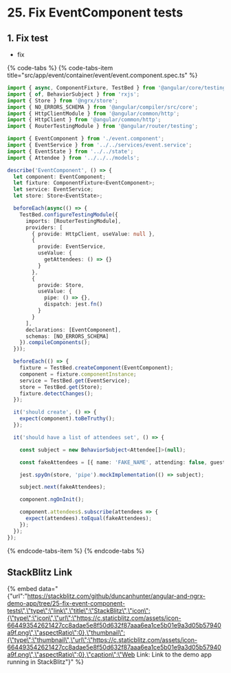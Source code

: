 # 25. Fix EventComponent tests

## 1. Fix test

* fix

{% code-tabs %}
{% code-tabs-item title="src/app/event/container/event/event.component.spec.ts" %}
```typescript
import { async, ComponentFixture, TestBed } from '@angular/core/testing';
import { of, BehaviorSubject } from 'rxjs';
import { Store } from '@ngrx/store';
import { NO_ERRORS_SCHEMA } from '@angular/compiler/src/core';
import { HttpClientModule } from '@angular/common/http';
import { HttpClient } from '@angular/common/http';
import { RouterTestingModule } from '@angular/router/testing';

import { EventComponent } from './event.component';
import { EventService } from '../../services/event.service';
import { EventState } from '../../state';
import { Attendee } from '../../../models';

describe('EventComponent', () => {
  let component: EventComponent;
  let fixture: ComponentFixture<EventComponent>;
  let service: EventService;
  let store: Store<EventState>;

  beforeEach(async(() => {
    TestBed.configureTestingModule({
      imports: [RouterTestingModule],
      providers: [
        { provide: HttpClient, useValue: null },
        {
          provide: EventService,
          useValue: {
            getAttendees: () => {}
          }
        },
        {
          provide: Store,
          useValue: {
            pipe: () => {},
            dispatch: jest.fn()
          }
        }
      ],
      declarations: [EventComponent],
      schemas: [NO_ERRORS_SCHEMA]
    }).compileComponents();
  }));

  beforeEach(() => {
    fixture = TestBed.createComponent(EventComponent);
    component = fixture.componentInstance;
    service = TestBed.get(EventService);
    store = TestBed.get(Store);
    fixture.detectChanges();
  });

  it('should create', () => {
    expect(component).toBeTruthy();
  });

  it('should have a list of attendees set', () => {

    const subject = new BehaviorSubject<Attendee[]>(null);

    const fakeAttendees = [{ name: 'FAKE_NAME', attending: false, guests: 0 }];

    jest.spyOn(store, 'pipe').mockImplementation(() => subject);

    subject.next(fakeAttendees);

    component.ngOnInit();

    component.attendees$.subscribe(attendees => {
      expect(attendees).toEqual(fakeAttendees);
    });
  });
});

```
{% endcode-tabs-item %}
{% endcode-tabs %}

## StackBlitz Link

{% embed data="{\"url\":\"https://stackblitz.com/github/duncanhunter/angular-and-ngrx-demo-app/tree/25-fix-event-component-tests\",\"type\":\"link\",\"title\":\"StackBlitz\",\"icon\":{\"type\":\"icon\",\"url\":\"https://c.staticblitz.com/assets/icon-664493542621427cc8adae5e8f50d632f87aaa6ea1ce5b01e9a3d05b57940a9f.png\",\"aspectRatio\":0},\"thumbnail\":{\"type\":\"thumbnail\",\"url\":\"https://c.staticblitz.com/assets/icon-664493542621427cc8adae5e8f50d632f87aaa6ea1ce5b01e9a3d05b57940a9f.png\",\"aspectRatio\":0},\"caption\":\"Web Link: Link to the demo app running in StackBlitz\"}" %}

